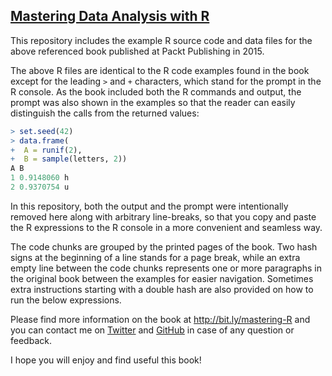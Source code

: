 ## [Mastering Data Analysis with R](http://bit.ly/mastering-R)

This repository includes the example R source code and data files for the above referenced book published at Packt Publishing in 2015. 

The above R files are identical to the R code examples found in the book except for the leading `>` and `+` characters, which stand for the prompt in the R console. As the book included both the R commands and output, the prompt was also shown in the examples so that the reader can easily distinguish the calls from the returned values:

```r
> set.seed(42)
> data.frame(
+  A = runif(2),
+  B = sample(letters, 2))
A B
1 0.9148060 h
2 0.9370754 u
```

In this repository, both the output and the prompt were intentionally removed here along with arbitrary line-breaks, so that you copy and paste the R expressions to the R console in a more convenient and seamless way.

The code chunks are grouped by the printed pages of the book. Two hash signs at the beginning of a line stands for a page break, while an extra empty line between the code chunks represents one or more paragraphs in the original book between the examples for easier navigation. Sometimes extra instructions starting with a double hash are also provided on how to run the below expressions.

Please find more information on the book at http://bit.ly/mastering-R and you can contact me on [Twitter](https://twitter.com/daroczig) and [GitHub](https://github.com/daroczig) in case of any question or feedback.

I hope you will enjoy and find useful this book!
